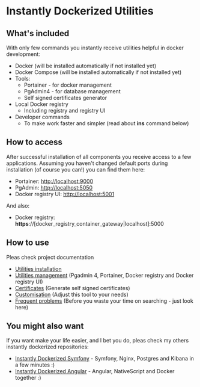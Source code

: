# Instantly Dockerized Utilities

## What's included
With only few commands you instantly receive utilities helpful in docker development:
- Docker (will be installed automatically if not installed yet)
- Docker Compose (will be installed automatically if not installed yet)
- Tools: 
  - Portainer - for docker management
  - PgAdmin4 - for database management
  - Self signed certificates generator
- Local Docker registry
  - Including registry and registry UI    
- Developer commands
  - To make work faster and simpler (read about **ins** command below) 

## How to access
After successful installation of all components you receive access to a few applications. 
Assuming you haven't changed default ports during installation (of course you can!) you can find them here:
- Portainer: [http://localhost:9000](http://localhost:9000)
- PgAdmin: [http://localhost:5050](http://localhost:5050)
- Docker registry UI: [http://localhost:5001](http://localhost:5001)

And also:
- Docker registry: **https**://[docker_registry_container_gateway|localhost]:5000

## How to use
Pleas check project documentation

* [Utilities installation](docs/installation.md)
* [Utilities management](docs/management.md) (Pgadmin 4, Portainer, Docker registry and Docker registry UI)
* [Certificates](docs/certificate.md) (Generate self signed certificates)
* [Customisation](docs/customisation.md) (Adjust this tool to your needs)
* [Frequent problems](docs/problems.md) (Before you waste your time on searching - just look here)

## You might also want
If you want make your life easier, and I bet you do, pleas check my others instantly dockerized repositories:
* [Instantly Dockerized Symfony](https://github.com/wkulinski/instantly-dockerized-symfony) -
Symfony, Nginx, Postgres and Kibana in a few minutes :)
* [Instantly Dockerized Angular](https://github.com/wkulinski/instantly-dockerized-angular) - 
Angular, NativeScript and Docker together :) 
